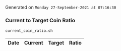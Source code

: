 Generated on `Monday 27-September-2021 at 07:16:30`

### Current to Target Coin Ratio
`current_coin_ratio.sh`

Date|Current|Target|Ratio
---|---|---|---
